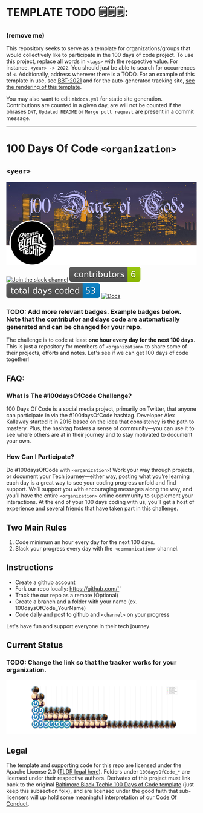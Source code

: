 # **TEMPLATE TODO 🗒️🗒️🗒️**:
### (remove me)
This repository seeks to serve as a template for organizations/groups that would collectively like to participate in the 100 days of code project. To use this project, replace all words in `<tags>` with the respective value. For instance, `<year> -> 2022`. You should just be able to search for occurrences of `<`. Additionally, address wherever there is a TODO. For an example of this template in use, see [BBT-2021](https://github.com/baltimoreblacktechies/100daysOfCode-2021/) and for the auto-generated tracking site, [see the rendering of this template](https://baltimoreblacktechies.github.io/100daysOfCode).

You may also want to edit `mkdocs.yml` for static site generation. Contributions are counted in a given day, are will not be counted if the phrases `DNT`, `Updated README` or `Merge pull request` are present in a commit message.

---

# 100 Days Of Code `<organization>`
## `<year>`

[![100 days of Code](https://raw.githubusercontent.com/baltimoreblacktechies/100daysOfCode/gh-pages/banner.png)](https://bmoreblack.tech)
[![Join the slack channel](https://img.shields.io/badge/slack-Baltimore%20Black%20Techies-red.svg?logo=slack)](http://bit.ly/3r4lPQm)
[![Contributors](https://raw.githubusercontent.com/baltimoreblacktechies/100daysOfCode-2021/gh-pages/contributors.svg)](https://baltimoreblacktechies.github.io/100daysOfCode-2021/#current-status)
[![Days](https://raw.githubusercontent.com/baltimoreblacktechies/100daysOfCode-2021/gh-pages/days.svg)](https://bmoreblack.tech)
[![Docs](https://img.shields.io/badge/docs-100%20days-violet)](https://baltimoreblacktechies.github.io/100daysOfCode-2021/)
### TODO: Add more relevant badges. Example badges below. Note that the contributor and days code are automatically generated and can be changed for your repo.
  
The challenge is to code at least **one hour every day for the next 100 days**.
This is just a repository for members of `<organization>` to share some of their projects, efforts and notes. Let's see if we can get 100 days of code together!

## FAQ:

### What Is The #100daysOfCode Challenge?

100 Days Of Code is a social media project, primarily on Twitter, that anyone can participate in via the #100daysOfCode hashtag. Developer Alex Kallaway started it in 2016 based on the idea that consistency is the path to mastery. Plus, the hashtag fosters a sense of community—you can use it to see where others are at in their journey and to stay  motivated to document your own.

### How Can I Participate?

Do #100daysOfCode with `<organization>`! Work your way through projects, or document your Tech journey—either way, posting what you’re learning each day is a great way to see your coding progress unfold and find support. We’ll support you with encouraging messages along the way, and you’ll have the entire `<organization>` online community to supplement your interactions. At the end of your 100 days coding with us, you’ll get a host of experience and several friends that have taken part in this challenge.

## Two Main Rules

1.  Code minimum an hour every day for the next 100 days.
2.  Slack your progress every day with the` <communication>` channel.

## Instructions

* Create a github account
* Fork our repo locally: https://github.com/`<link>`
* Track the our repo as a remote (Optional)
* Create a branch and a folder with your name (ex. 100daysOfCode_YourName)
* Code daily and post to github and `<channel>` on your progress


Let's have fun and support everyone in their tech journey

## Current Status
### TODO: Change the link so that the tracker works for your organization.
<!-- example [![Current Status](https://raw.githubusercontent.com/<org>/<repo>/gh-pages/track.png)](https://github.com/<org>/<repo>) -->

[![Current Status](https://raw.githubusercontent.com/baltimoreblacktechies/100daysOfCode-2021/gh-pages/track.png)](https://github.com/baltimoreblacktechies/100daysOfCode-2021)

## Legal
The template and supporting code for this repo are licensed under the Apache License 2.0 ([TLDR legal here](https://tldrlegal.com/license/apache-license-2.0-(apache-2.0)#summary)). Folders under `100daysOfCode_*` are licensed under their respective authors. Derivates of this project must link back to the original [Baltimore Black Techie 100 Days of Code template](https://github.com/baltimoreblacktechies/100daysOfCode) (just keep this subsection folx), and are licensed under the good faith that sub-licensers will up hold some meaningful interpretation of our [Code Of Conduct](https://github.com/BaltimoreBlackTechies/100daysOfCode/blob/main/CodeofConduct.md).
